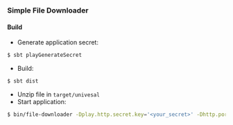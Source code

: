 ### Simple File Downloader

#### Build
   * Generate application secret: 

```sh
$ sbt playGenerateSecret
```

   * Build:

```sh
$ sbt dist
```

   * Unzip file in `target/univesal`
   * Start application:

```sh
$ bin/file-downloader -Dplay.http.secret.key='<your_secret>' -Dhttp.port=8080
```

